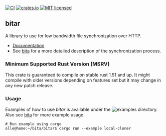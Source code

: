 [![CI](https://github.com/oll3/bita/workflows/CI/badge.svg)](https://github.com/oll3/bita/actions?query=workflow%3ACI)
[![crates.io](https://img.shields.io/crates/v/bitar.svg)](https://crates.io/crates/bitar)
[![MIT licensed](https://img.shields.io/badge/license-MIT-blue.svg)](../LICENSE)

## bitar

A library to use for low bandwidth file synchronization over HTTP.

* [Documentation](https://docs.rs/bitar)
* See [bita](https://github.com/oll3/bita) for a more detailed description of the synchronization process.


### Minimum Supported Rust Version (MSRV)

This crate is guaranteed to compile on stable rust 1.51 and up. It might compile with older versions depending
on features set but it may change in any new patch release.


### Usage

Examples of how to use *bitar* is available under the ![examples](examples) directory.
Also see [bita](https://github.com/oll3/bita) for more example usage.

```console
# Run example using cargo
olle@home:~/bita/bitar$ cargo run --example local-cloner
```
